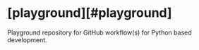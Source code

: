 # [playground][#playground]

Playground repository for GitHub workflow(s) for Python based development.
